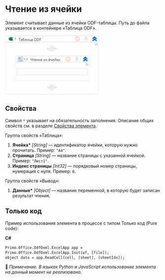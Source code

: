# Чтение из ячейки

Элемент считывает данные из ячейки ODF-таблицы. Путь до файла указывается в контейнере «Таблица ODF».

![Элемент «Чтение из ячейки»](<../../../../.gitbook/assets1/windows_items/odf-read-cell.png>)


## Свойства

Символ `*` указывает на обязательность заполнения. Описание общих свойств см. в разделе [Свойства элемента](https://docs.primo-rpa.ru/primo-rpa/primo-studio/process/elements#svoistva-elementa).

Группа свойств «Таблица»:

1. **Ячейка\*** *[String]* — идентификатор ячейки, которую нужно прочитать. Пример: `"A4"`.
1. **Страница** *[String]* — название страницы с указанной ячейкой. Пример: `"Лист1"`.
1. **Индекс страницы** *[Int32]* — порядковый номер страницы, нумерация с нуля. Пример: `0`.

Группа свойств «Вывод»:

1. **Данные\*** *[Object]* — название переменной, в которую будет записан результат чтения.


## Только код
Пример использования элемента в процессе с типом Только код (Pure code):  

**C#**  
```
Primo.Office.OdfOxml.ExcelApp app = Primo.Office.OdfOxml.ExcelApp.Init(wf, [file]);
object data = app.ReadCell(cell, [sheet], [sheetIdx]);
```

:small_orange_diamond: *Примечание. В языках Python и JavaScript использование элемента на данный момент не реализовано.*

